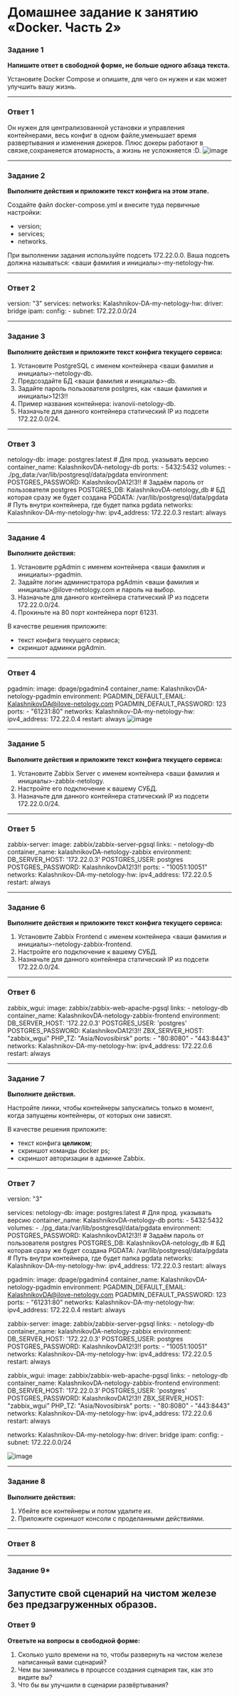 # Домашнее задание к занятию «Docker. Часть 2»

### Задание 1

**Напишите ответ в свободной форме, не больше одного абзаца текста.**

Установите Docker Compose и опишите, для чего он нужен и как может улучшить вашу жизнь.

---
### Ответ 1
Он нужен для централизованной установки и управления контейнерами, весь конфиг в одном файле,уменьшает время развертывания и изменения докеров. Плюс докеры работают в связке,сохранеяется атомарность, а жизнь не усложняется :D.
![image](https://github.com/Dk054/studies/assets/139000762/c3baf73e-a05c-46e8-8c7a-20fa41a79063)

---
### Задание 2 

**Выполните действия и приложите текст конфига на этом этапе.** 

Создайте файл docker-compose.yml и внесите туда первичные настройки: 

 * version;
 * services;
 * networks.

При выполнении задания используйте подсеть 172.22.0.0.
Ваша подсеть должна называться: <ваши фамилия и инициалы>-my-netology-hw.

---
### Ответ 2

version: "3"
services:
networks:
  Kalashnikov-DA-my-netology-hw:
    driver: bridge
    ipam:
      config:
      - subnet: 172.22.0.0/24
      
---
### Задание 3 

**Выполните действия и приложите текст конфига текущего сервиса:** 

1. Установите PostgreSQL с именем контейнера <ваши фамилия и инициалы>-netology-db. 
2. Предсоздайте БД <ваши фамилия и инициалы>-db.
3. Задайте пароль пользователя postgres, как <ваши фамилия и инициалы>12!3!!
4. Пример названия контейнера: ivanovii-netology-db.
5. Назначьте для данного контейнера статический IP из подсети 172.22.0.0/24.

---
### Ответ 3
  netology-db:
    image: postgres:latest # Для прод. указывать версию
    container_name: KalashnikovDA-netology-db
    ports:
      - 5432:5432
    volumes:
      - ./pg_data:/var/lib/postgresql/data/pgdata
    environment:
      POSTGRES_PASSWORD: KalashnikovDA12!3!! # Задаём пароль от пользователя postgres
      POSTGRES_DB: KalashnikovDA-netology_db # БД которая сразу же будет создана
      PGDATA: /var/lib/postgresql/data/pgdata # Путь внутри контейнера, где будет папка pgdata
    networks:
      Kalashnikov-DA-my-netology-hw:
        ipv4_address: 172.22.0.3
    restart: always 
    
---
### Задание 4 

**Выполните действия:**

1. Установите pgAdmin с именем контейнера <ваши фамилия и инициалы>-pgadmin. 
2. Задайте логин администратора pgAdmin <ваши фамилия и инициалы>@ilove-netology.com и пароль на выбор.
3. Назначьте для данного контейнера статический IP из подсети 172.22.0.0/24.
4. Прокиньте на 80 порт контейнера порт 61231.

В качестве решения приложите:

* текст конфига текущего сервиса;
* скриншот админки pgAdmin.

---
### Ответ 4

  pgadmin:
    image: dpage/pgadmin4
    container_name: KalashnikovDA-netology-pgadmin
    environment:
      PGADMIN_DEFAULT_EMAIL: KalashnikovDA@ilove-netology.com
      PGADMIN_DEFAULT_PASSWORD: 123
    ports:
      - "61231:80"
    networks:
      Kalashnikov-DA-my-netology-hw:
        ipv4_address: 172.22.0.4
    restart: always
![image](https://github.com/Dk054/studies/assets/139000762/25190029-4d3d-4e4e-99e4-6c30a95c9d55)

---
### Задание 5 

**Выполните действия и приложите текст конфига текущего сервиса:** 

1. Установите Zabbix Server с именем контейнера <ваши фамилия и инициалы>-zabbix-netology. 
2. Настройте его подключение к вашему СУБД.
3. Назначьте для данного контейнера статический IP из подсети 172.22.0.0/24.

---
### Ответ 5

  zabbix-server:
    image: zabbix/zabbix-server-pgsql
    links:
    - netology-db
    container_name: kalashnikovDA-netology-zabbix
    environment:
      DB_SERVER_HOST: '172.22.0.3'
      POSTGRES_USER: postgres
      POSTGRES_PASSWORD: KalashnikovDA12!3!!
    ports:
      - "10051:10051"
    networks:
      Kalashnikov-DA-my-netology-hw:
        ipv4_address: 172.22.0.5
    restart: always
    
---
### Задание 6

**Выполните действия и приложите текст конфига текущего сервиса:** 

1. Установите Zabbix Frontend с именем контейнера <ваши фамилия и инициалы>-netology-zabbix-frontend. 
2. Настройте его подключение к вашему СУБД.
3. Назначьте для данного контейнера статический IP из подсети 172.22.0.0/24.

---
### Ответ 6
  
  zabbix_wgui:
    image: zabbix/zabbix-web-apache-pgsql
    links:
    - netology-db
    container_name: KalashnikovDA-netology-zabbix-frontend
    environment:
      DB_SERVER_HOST: '172.22.0.3'
      POSTGRES_USER: 'postgres'
      POSTGRES_PASSWORD: KalashnikovDA12!3!!
      ZBX_SERVER_HOST: "zabbix_wgui"
      PHP_TZ: "Asia/Novosibirsk"
    ports:
      - "80:8080"
      - "443:8443"
    networks:
      Kalashnikov-DA-my-netology-hw:
        ipv4_address: 172.22.0.6
    restart: always
    
---
### Задание 7 

**Выполните действия.**

Настройте линки, чтобы контейнеры запускались только в момент, когда запущены контейнеры, от которых они зависят.

В качестве решения приложите:

* текст конфига **целиком**;
* скриншот команды docker ps;
* скриншот авторизации в админке Zabbix.

---
### Ответ 7
version: "3"

services:
  netology-db:
    image: postgres:latest # Для прод. указывать версию
    container_name: KalashnikovDA-netology-db
    ports:
      - 5432:5432
    volumes:
      - ./pg_data:/var/lib/postgresql/data/pgdata
    environment:
      POSTGRES_PASSWORD: KalashnikovDA12!3!! # Задаём пароль от пользователя postgres
      POSTGRES_DB: KalashnikovDA-netology_db # БД которая сразу же будет создана
      PGDATA: /var/lib/postgresql/data/pgdata # Путь внутри контейнера, где будет папка pgdata
    networks:
      Kalashnikov-DA-my-netology-hw:
        ipv4_address: 172.22.0.3
    restart: always

  pgadmin:
    image: dpage/pgadmin4
    container_name: KalashnikovDA-netology-pgadmin
    environment:
      PGADMIN_DEFAULT_EMAIL: KalashnikovDA@ilove-netology.com
      PGADMIN_DEFAULT_PASSWORD: 123
    ports:
      - "61231:80"
    networks:
      Kalashnikov-DA-my-netology-hw:
        ipv4_address: 172.22.0.4
    restart: always

  zabbix-server:
    image: zabbix/zabbix-server-pgsql
    links:
    - netology-db
    container_name: kalashnikovDA-netology-zabbix
    environment:
      DB_SERVER_HOST: '172.22.0.3'
      POSTGRES_USER: postgres
      POSTGRES_PASSWORD: KalashnikovDA12!3!!
    ports:
      - "10051:10051"
    networks:
      Kalashnikov-DA-my-netology-hw:
        ipv4_address: 172.22.0.5
    restart: always

  zabbix_wgui:
    image: zabbix/zabbix-web-apache-pgsql
    links:
    - netology-db
    container_name: KalashnikovDA-netology-zabbix-frontend
    environment:
      DB_SERVER_HOST: '172.22.0.3'
      POSTGRES_USER: 'postgres'
      POSTGRES_PASSWORD: KalashnikovDA12!3!!
      ZBX_SERVER_HOST: "zabbix_wgui"
      PHP_TZ: "Asia/Novosibirsk"
    ports:
      - "80:8080"
      - "443:8443"
    networks:
      Kalashnikov-DA-my-netology-hw:
        ipv4_address: 172.22.0.6
    restart: always

networks:
  Kalashnikov-DA-my-netology-hw:
    driver: bridge
    ipam:
      config:
      - subnet: 172.22.0.0/24


![image](https://github.com/Dk054/studies/assets/139000762/f0a8f49d-1739-4456-856e-901b420d0e57)



---
### Задание 8 

**Выполните действия:** 

1. Убейте все контейнеры и потом удалите их.
1. Приложите скриншот консоли с проделанными действиями.

---
### Ответ 8

---

### Задание 9* 

Запустите свой сценарий на чистом железе без предзагруженных образов.
---
### Ответ 9

**Ответьте на вопросы в свободной форме:**

1. Сколько ушло времени на то, чтобы развернуть на чистом железе написанный вами сценарий?
2. Чем вы занимались в процессе создания сценария так, как это видите вы?
3. Что бы вы улучшили в сценарии развёртывания?
